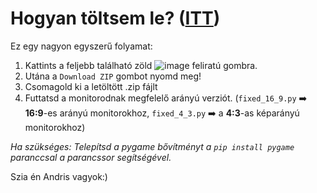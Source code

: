 # Hogyan töltsem le? ([ITT](https://github.com/NBencee/NewtonKalandjai/archive/refs/heads/main.zip))
Ez egy nagyon egyszerű folyamat: 
1. Kattints a feljebb található zöld ![image](https://github.com/NBencee/NewtonKalandjai/assets/97159891/23c2f5d1-d4ac-402d-8691-e938836f4a3e) feliratú gombra.
2. Utána a `Download ZIP` gombot nyomd meg!
3. Csomagold ki a letöltött .zip fájlt
4. Futtatsd a monitorodnak megfelelő arányú verziót. (`fixed_16_9.py` ➡️ **16:9**-es arányú monitorokhoz, `fixed_4_3.py` ➡️ a **4:3**-as képarányú monitorokhoz)

*Ha szükséges: Telepítsd a pygame bővítményt a `pip install pygame` paranccsal a parancssor segítségével.*

Szia én Andris vagyok:)
